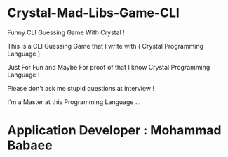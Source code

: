 # Crystal-Mad-Libs-Game-CLI

Funny CLI Guessing Game With Crystal !

This is a CLI Guessing Game that I write with ( Crystal Programming Language )

Just For Fun and Maybe For proof of that I know Crystal Programming Language !

Please don't ask me stupid questions at interview !

I'm a Master at this Programming Language ...

# Application Developer : Mohammad Babaee
